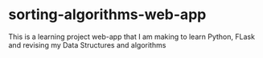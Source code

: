 # sorting-algorithms-web-app
This is a learning project web-app that I am making to learn Python, FLask and revising my Data Structures and algorithms
